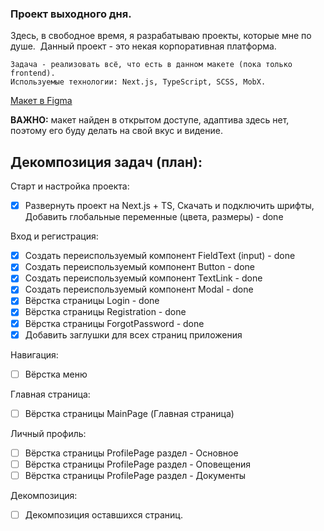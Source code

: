 ### Проект выходного дня.

Здесь, в свободное время, я разрабатываю проекты, которые мне по душе.  Данный проект - это некая корпоративная платформа.

```
Задача - реализовать всё, что есть в данном макете (пока только frontend).
Используемые технологии: Next.js, TypeScript, SCSS, MobX.
```

[Макет в Figma](<https://www.figma.com/file/m5CG1mdmpImOuZZGTq9NDc/Untitled-(Copy)?type=design&mode=design&t=YvOUed0OotCPU1tx-0>)

**ВАЖНО:** макет найден в открытом доступе, адаптива здесь нет, поэтому его буду делать на свой вкус и видение.

## Декомпозиция задач (план):

Старт и настройка проекта:

-   [x] Развернуть проект на Next.js + TS, Скачать и подключить шрифты, Добавить глобальные переменные (цвета, размеры) - done

Вход и регистрация:

-   [x] Создать переиспользуемый компонент FieldText (input) - done
-   [x] Создать переиспользуемый компонент Button - done
-   [x] Создать переиспользуемый компонент TextLink - done
-   [x] Создать переиспользуемый компонент Modal - done
-   [x] Вёрстка страницы Login - done
-   [x] Вёрстка страницы Registration - done
-   [x] Вёрстка страницы ForgotPassword - done
-   [x] Добавить заглушки для всех страниц приложения

Навигация:

-   [ ] Вёрстка меню

Главная страница:

-   [ ] Вёрстка страницы MainPage (Главная страница)

Личный профиль:

-   [ ] Вёрстка страницы ProfilePage раздел - Основное
-   [ ] Вёрстка страницы ProfilePage раздел - Оповещения
-   [ ] Вёрстка страницы ProfilePage раздел - Документы

Декомпозиция:

-   [ ] Декомпозиция оставшихся страниц.
